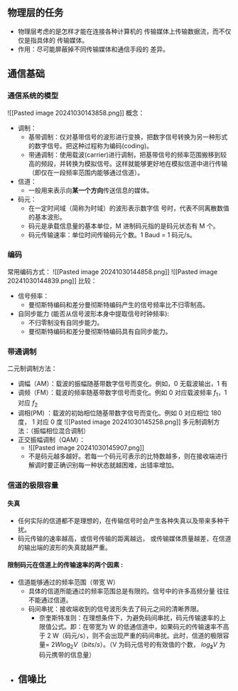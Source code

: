 ## 物理层的任务
- 物理层考虑的是怎样才能在连接各种计算机的 传输媒体上传输数据流，而不仅仅是指具体的 传输媒体。
- 作用：尽可能屏蔽掉不同传输媒体和通信手段的 差异。

## 通信基础
### 通信系统的模型
![[Pasted image 20241030143858.png]]
概念：
- 调制：
	- 基带调制：仅对基带信号的波形进行变换，把数字信号转换为另一种形式的数字信号。把这种过程称为编码(coding)。
	- 带通调制：使用载波(carrier)进行调制，把基带信号的频率范围搬移到较高的频段，并转换为模拟信号。这样就能够更好地在模拟信道中进行传输（即仅在一段频率范围内能够通过信道）。
- 信道：
	- 一般用来表示向**某一个方向**传送信息的媒体。
- 码元：
	- 在一定时间域（简称为时域）的波形表示数字信 号时，代表不同离散数值的基本波形。
	- 码元是承载信息量的基本单位，M 进制码元指的是码元状态有 M 个。
	- 码元传输速率：单位时间传输码元个数。1 Baud = 1 码元/s。

### 编码
常用编码方式：
![[Pasted image 20241030144858.png]]
![[Pasted image 20241030144839.png]]
比较：
- 信号频率：
	- 曼彻斯特编码和差分曼彻斯特编码产生的信号频率比不归零制高。
- 自同步能力 (能否从信号波形本身中提取信号时钟频率):
	- 不归零制没有自同步能力。
	- 曼彻斯特编码和差分曼彻斯特编码具有自同步能力。

### 带通调制
二元制调制方法：
- 调幅（AM）：载波的振幅随基带数字信号而变化。例如，0 无载波输出，1 有
- 调频（FM）：载波的频率随基带数字信号而变化。例如 0 对应载波频率 $f_1$，1 对应 $f_2$
- 调相(PM) ：载波的初始相位随基带数字信号而变化。例如 0 对应相位 180 度， 1 对应 0 度
![[Pasted image 20241030145258.png]]
多元制调制方法：（振幅相位混合调制）
- 正交振幅调制（QAM）：
	- ![[Pasted image 20241030145907.png]]
	- 不是码元越多越好。若每一个码元可表示的比特数越多，则在接收端进行解调时要正确识别每一种状态就越困难，出错率增加。

### 信道的极限容量
#### 失真
- 任何实际的信道都不是理想的，在传输信号时会产生各种失真以及带来多种干扰。
- 码元传输的速率越高，或信号传输的距离越远， 或传输媒体质量越差，在信道的输出端的波形的失真就越严重。
#### 限制码元在信道上的传输速率的两个因素 :
- 信道能够通过的频率范围（带宽 W）
	- 具体的信道所能通过的频率范围总是有限的。信号中的许多高频分量 往往不能通过信道。
	- 码间串扰：接收端收到的信号波形失去了码元之间的清晰界限。
		- 奈奎斯特准则：在理想条件下，为避免码间串扰，码元传输速率的上限值公式。即：在带宽为 W 的低通信道中，如果码元的传输速率不高于 2 W（码元/s），则不会出现严重的码间串扰。此时，信道的极限容量= $2W \log_2 V（bits/s）$。（V 为码元信号的有效值的个数， $log_𝟐V$ 为码元携带的信息量）
- 信噪比
	- 